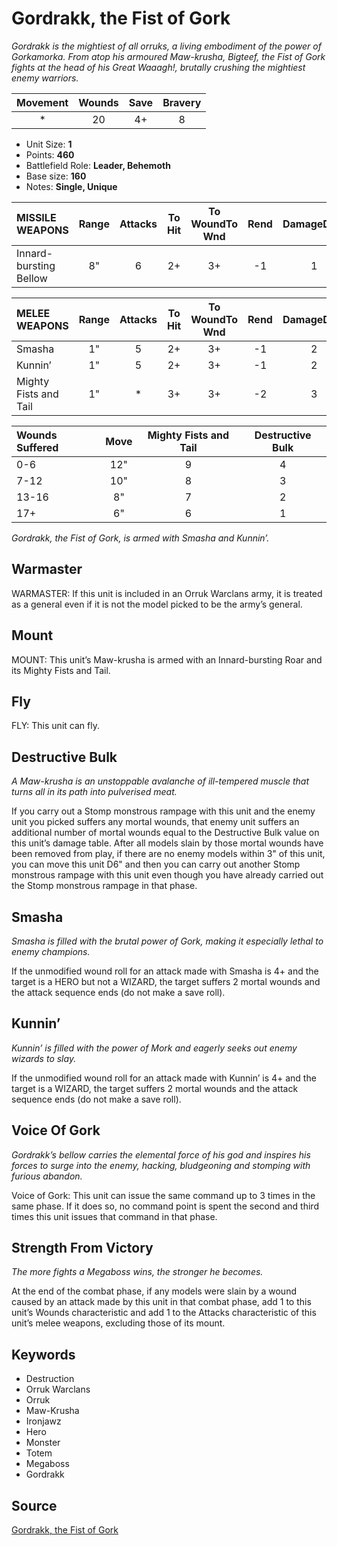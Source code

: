 # Gordrakk, the Fist of Gork

_Gordrakk is the mightiest of all orruks, a living embodiment of the power of Gorkamorka. From atop his armoured Maw-krusha, Bigteef, the Fist of Gork fights at the head of his Great Waaagh!, brutally crushing the mightiest enemy warriors._


| Movement | Wounds | Save | Bravery |
|:--------:|:------:|:----:|:-------:|
| * | 20 | 4+ | 8 |

* Unit Size: **1**
* Points: **460**
* Battlefield Role: **Leader, Behemoth**
* Base size: **160**
* Notes: **Single, Unique**

| MISSILE WEAPONS | Range | Attacks | To Hit | To WoundTo Wnd | Rend | DamageDmg |
|:---|:--:|:--:|:--:|:--:|:--:|:--:|
| Innard-bursting Bellow | 8" | 6 | 2+ | 3+ | -1 | 1 |


| MELEE WEAPONS | Range | Attacks | To Hit | To WoundTo Wnd | Rend | DamageDmg |
|:---|:--:|:--:|:--:|:--:|:--:|:--:|
| Smasha | 1" | 5 | 2+ | 3+ | -1 | 2 |
| Kunnin’ | 1" | 5 | 2+ | 3+ | -1 | 2 |
| Mighty Fists and Tail | 1" | * | 3+ | 3+ | -2 | 3 |


| Wounds Suffered | Move | Mighty Fists and Tail | Destructive Bulk |
|:---|:--:|:--:|:--:|
| 0-6 | 12" | 9 | 4 |
| 7-12 | 10" | 8 | 3 |
| 13-16 | 8" | 7 | 2 |
| 17+ | 6" | 6 | 1 |


_Gordrakk, the Fist of Gork, is armed with Smasha and Kunnin’._

## Warmaster

WARMASTER: If this unit is included in an Orruk Warclans army, it is treated as a general even if it is not the model picked to be the army’s general.

## Mount

MOUNT: This unit’s Maw-krusha is armed with an Innard-bursting Roar and its Mighty Fists and Tail.

## Fly

FLY: This unit can fly.

## Destructive Bulk

_A Maw-krusha is an unstoppable avalanche of ill-tempered muscle that turns all in its path into pulverised meat._

If you carry out a Stomp monstrous rampage with this unit and the enemy unit you picked suffers any mortal wounds, that enemy unit suffers an additional number of mortal wounds equal to the Destructive Bulk value on this unit’s damage table. After all models slain by those mortal wounds have been removed from play, if there are no enemy models within 3" of this unit, you can move this unit D6" and then you can carry out another Stomp monstrous rampage with this unit even though you have already carried out the Stomp monstrous rampage in that phase.

## Smasha

_Smasha is filled with the brutal power of Gork, making it especially lethal to enemy champions._

If the unmodified wound roll for an attack made with Smasha is 4+ and the target is a HERO but not a WIZARD, the target suffers 2 mortal wounds and the attack sequence ends (do not make a save roll).

## Kunnin’

_Kunnin’ is filled with the power of Mork and eagerly seeks out enemy wizards to slay._

If the unmodified wound roll for an attack made with Kunnin’ is 4+ and the target is a WIZARD, the target suffers 2 mortal wounds and the attack sequence ends (do not make a save roll).

## Voice Of Gork

_Gordrakk’s bellow carries the elemental force of his god and inspires his forces to surge into the enemy, hacking, bludgeoning and stomping with furious abandon._

Voice of Gork: This unit can issue the same command up to 3 times in the same phase. If it does so, no command point is spent the second and third times this unit issues that command in that phase.

## Strength From Victory

_The more fights a Megaboss wins, the stronger he becomes._

At the end of the combat phase, if any models were slain by a wound caused by an attack made by this unit in that combat phase, add 1 to this unit’s Wounds characteristic and add 1 to the Attacks characteristic of this unit’s melee weapons, excluding those of its mount.

## Keywords

* Destruction
* Orruk Warclans
* Orruk
* Maw-Krusha
* Ironjawz
* Hero
* Monster
* Totem
* Megaboss
* Gordrakk


## Source

[Gordrakk, the Fist of Gork](https://wahapedia.ru/aos3/factions/orruk-warclans/Gordrakk-the-Fist-of-Gork)
